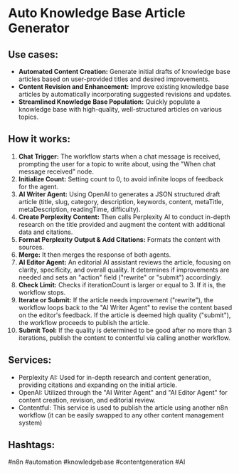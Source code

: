 # Auto Knowledge Base Article Generator

## Use cases:

- **Automated Content Creation:** Generate initial drafts of knowledge base articles based on user-provided titles and desired improvements.
- **Content Revision and Enhancement:** Improve existing knowledge base articles by automatically incorporating suggested revisions and updates.
- **Streamlined Knowledge Base Population:** Quickly populate a knowledge base with high-quality, well-structured articles on various topics.

## How it works:

1.  **Chat Trigger:** The workflow starts when a chat message is received, prompting the user for a topic to write about, using the "When chat message received" node.
2.  **Initialize Count:** Setting count to 0, to avoid infinite loops of feedback for the agent.
3.  **AI Writer Agent:** Using OpenAI to generates a JSON structured draft article (title, slug, category, description, keywords, content, metaTitle, metaDescription, readingTime, difficulty).
4.  **Create Perplexity Content:** Then calls Perplexity AI to conduct in-depth research on the title provided and augment the content with additional data and citations.
5.  **Format Perplexity Output & Add Citations:** Formats the content with sources.
6.  **Merge:** It then merges the response of both agents.
7.  **AI Editor Agent:**  An editorial AI assistant reviews the article, focusing on clarity, specificity, and overall quality. It determines if improvements are needed and sets an "action" field ("rewrite" or "submit") accordingly.
8.  **Check Limit:** Checks if iterationCount is larger or equal to 3. If it is, the workflow stops.
9.  **Iterate or Submit:** If the article needs improvement ("rewrite"), the workflow loops back to the "AI Writer Agent" to revise the content based on the editor's feedback.  If the article is deemed high quality ("submit"), the workflow proceeds to publish the article.
10. **Submit Tool:** If the quality is determined to be good after no more than 3 iterations, publish the content to contentful via calling another workflow.

## Services:

*   Perplexity AI: Used for in-depth research and content generation, providing citations and expanding on the initial article.
*   OpenAI: Utilized through the "AI Writer Agent" and "AI Editor Agent" for content creation, revision, and editorial review.
*   Contentful: This service is used to publish the article using another n8n workflow (it can be easily swapped to any other content management system)

## Hashtags:

#n8n #automation #knowledgebase #contentgeneration #AI
